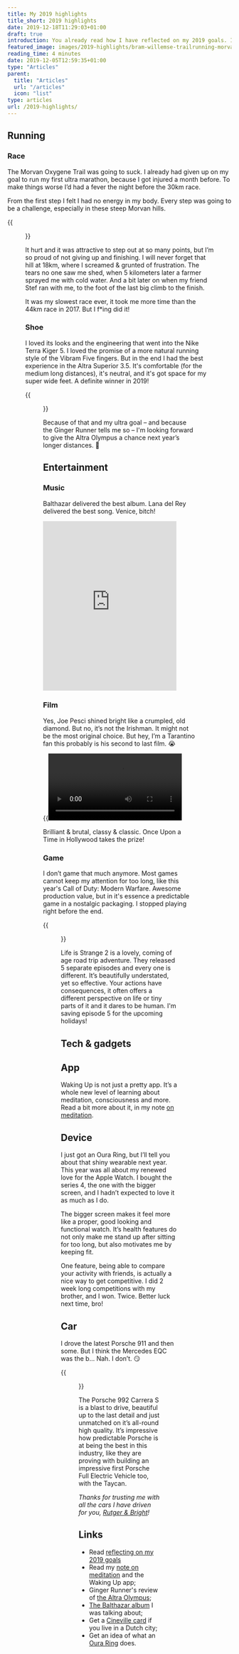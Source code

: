 ```yaml
---
title: My 2019 highlights
title_short: 2019 highlights
date: 2019-12-18T11:29:03+01:00
draft: true
introduction: You already read how I have reflected on my 2019 goals. It has been a good year and I just want you to know some of my personal highlights. Let's get this over with, people!
featured_image: images/2019-highlights/bram-willemse-trailrunning-morvan-oxygene-trail.jpg
reading_time: 4 minutes
date: 2019-12-05T12:59:35+01:00
type: "Articles"
parent:
  title: "Articles"
  url: "/articles"
  icon: "list"
type: articles
url: /2019-highlights/
---
```


## Running
### Race
The Morvan Oxygene Trail was going to suck. I already had given up on my goal to run my first ultra marathon, because I got injured a month before. To make things worse I’d had a fever the night before the 30km race.

From the first step I felt I had no energy in my body. Every step was going to be a challenge, especially in these steep Morvan hills.

{{<figure src="images/2019-highlights/bram-willemse-trailrunning-morvan-oxygene-trail.jpg" alt="Bram looking very tired, with a Morvan sunset in the background" caption="Yes. I was tired.">}}

It hurt and it was attractive to step out at so many points, but I’m so proud of not giving up and finishing. I will never forget that hill at 18km, where I screamed & grunted of frustration. The tears no one saw me shed, when 5 kilometers later a farmer sprayed me with cold water. And a bit later on when my friend Stef ran with me, to the foot of the last big climb to the finish.

It was my slowest race ever, it took me more time than the 44km race in 2017. But I f*ing did it!

### Shoe
I loved its looks and the engineering that went into the Nike Terra Kiger 5. I loved the promise of a more natural running style of the Vibram Five fingers. But in the end I had the best experience in the Altra Superior 3.5. It's comfortable (for the medium long distances), it's neutral, and it's got space for my super wide feet. A definite winner in 2019!

{{<figure src="images/2019-highlights/bram-willemse-altra-superior-3-5.jpg" alt="Looking down on red Altra Superior running shoes" caption="Altra Superior 3.5 running shoes">}}

Because of that and my ultra goal – and because the Ginger Runner tells me so – I'm looking forward to give the Altra Olympus a chance next year’s longer distances. 🤗

## Entertainment
### Music
Balthazar delivered the best album. Lana del Rey delivered the best song. Venice, bitch!

<p><iframe src="https://open.spotify.com/embed/track/3hwQhakFwm9soLEBnSDH17" width="300" height="380" frameborder="0" allowtransparency="true" allow="encrypted-media"></iframe></p>

### Film
Yes, Joe Pesci shined bright like a crumpled, old diamond. But no, it’s not the Irishman. It might not be the most original choice. But hey, I’m a Tarantino fan this probably is his second to last film. 😭

{{<video src="https://www.youtube-nocookie.com/embed/ELeMaP8EPAA" caption="Trailer for Once Upon a Time in Hollywood">}}

Brilliant & brutal, classy & classic. Once Upon a Time in Hollywood takes the prize!

### Game
I don’t game that much anymore. Most games cannot keep my attention for too long, like this year's Call of Duty: Modern Warfare. Awesome production value, but in it's essence a predictable game in a nostalgic packaging. I stopped playing right before the end.

{{<figure src="images/2019-highlights/life-is-strange-2-screenshot.jpg" alt="Silhouettes of two boys looking at a red, snowed-in house" caption="Christmassy vibes in Life is Strange 2, episode 2">}}

Life is Strange 2 is a lovely, coming of age road trip adventure. They released 5 separate episodes and every one is different. It’s beautifully understated, yet so effective. Your actions have consequences, it often offers a different perspective on life or tiny parts of it and it dares to be human. I'm saving episode 5 for the upcoming holidays!

## Tech & gadgets
## App
Waking Up is not just a pretty app. It’s a whole new level of learning about meditation, consciousness and more. Read a bit more about it, in my note [on meditation](/note-on-meditation).

## Device
I just got an Oura Ring, but I’ll tell you about that shiny wearable next year. This year was all about my renewed love for the Apple Watch. I bought the series 4, the one with the bigger screen, and I hadn’t expected to love it as much as I do.

The bigger screen makes it feel more like a proper, good looking and functional watch. It’s health features do not only make me stand up after sitting for too long, but also motivates me by keeping fit.

One feature, being able to compare your activity with friends, is actually a nice way to get competitive. I did 2 week long competitions with my brother, and I won. Twice. Better luck next time, bro!

## Car
I drove the latest Porsche 911 and then some. But I think the Mercedes EQC was the b... Nah. I don’t. 😏

{{<figure src="images/2019-highlights/bram-willemse-porsche-992-carrera-s.jpg" caption="Me acting like I own this car 😬" alt="Bram posing in front of a Porsche Carrera 992 Carrera S">}}

The Porsche 992 Carrera S is a blast to drive, beautiful up to the last detail and just unmatched on it’s all-round high quality. It’s impressive how predictable Porsche is at being the best in this industry, like they are proving with building an impressive first Porsche Full Electric Vehicle too, with the Taycan.

_Thanks for trusting me with all the cars I have driven for you, [Rutger & Bright](https://www.bright.nl/tags/personen/rutger-middendorp)!_

## Links

- Read [reflecting on my 2019 goals](/reflecting-2019-goals)
- Read my [note on meditation](/note-on-meditation) and the Waking Up app;
- Ginger Runner's review of [the Altra Olympus](https://www.youtube.com/watch?v=Y51dvSPGjZM);
- [The Balthazar album](https://open.spotify.com/album/4cKMQ4mNZsBx40VXtNDpMT?si=SWoAiuHgQ6OWTtcLNE7qYw) I was talking about;
- Get a [Cineville card](https://cineville.nl) if you live in a Dutch city;
- Get an idea of what an [Oura Ring](https://ouraring.com/why-oura/) does.